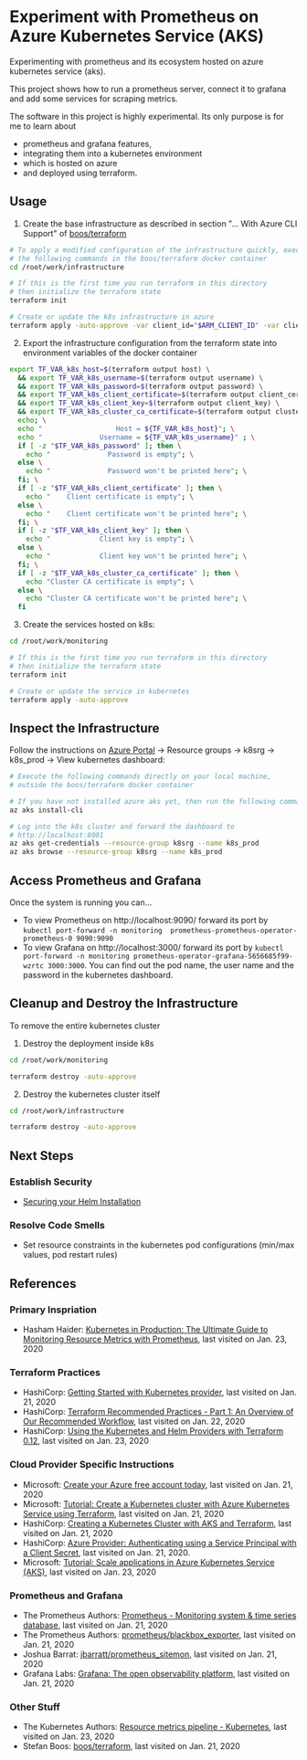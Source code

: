# Experiment with Prometheus on Azure Kubernetes Service (AKS)

Experimenting with prometheus and its ecosystem hosted on azure kubernetes service (aks).

This project shows how to run a prometheus server, connect it to grafana and add some services for scraping metrics.

The software in this project is highly experimental. Its only purpose is for me to learn about
* prometheus and grafana features,
* integrating them into a kubernetes environment
* which is hosted on azure
* and deployed using terraform.

## Usage

1. Create the base infrastructure as described in section "... With Azure CLI Support" of [boos/terraform](https://hub.docker.com/repository/docker/boos/terraform)

```sh
# To apply a modified configuration of the infrastructure quickly, execute
# the following commands in the boos/terraform docker container
cd /root/work/infrastructure

# If this is the first time you run terraform in this directory
# then initialize the terraform state
terraform init

# Create or update the k8s infrastructure in azure
terraform apply -auto-approve -var client_id="$ARM_CLIENT_ID" -var client_secret="$ARM_CLIENT_SECRET"
```

2. Export the infrastructure configuration from the terraform state into environment variables of the docker container

```sh
export TF_VAR_k8s_host=$(terraform output host) \
  && export TF_VAR_k8s_username=$(terraform output username) \
  && export TF_VAR_k8s_password=$(terraform output password) \
  && export TF_VAR_k8s_client_certificate=$(terraform output client_certificate) \
  && export TF_VAR_k8s_client_key=$(terraform output client_key) \
  && export TF_VAR_k8s_cluster_ca_certificate=$(terraform output cluster_ca_certificate); \
  echo; \
  echo "                  Host = ${TF_VAR_k8s_host}"; \
  echo "              Username = ${TF_VAR_k8s_username}" ; \
  if [ -z "$TF_VAR_k8s_password" ]; then \
    echo "              Password is empty"; \
  else \
    echo "              Password won't be printed here"; \
  fi; \
  if [ -z "$TF_VAR_k8s_client_certificate" ]; then \
    echo "    Client certificate is empty"; \
  else \
    echo "    Client certificate won't be printed here"; \
  fi; \
  if [ -z "$TF_VAR_k8s_client_key" ]; then \
    echo "            Client key is empty"; \
  else \
    echo "            Client key won't be printed here"; \
  fi; \
  if [ -z "$TF_VAR_k8s_cluster_ca_certificate" ]; then \
    echo "Cluster CA certificate is empty"; \
  else \
    echo "Cluster CA certificate won't be printed here"; \
  fi
```

3. Create the services hosted on k8s:

```sh
cd /root/work/monitoring

# If this is the first time you run terraform in this directory
# then initialize the terraform state
terraform init

# Create or update the service in kubernetes
terraform apply -auto-approve
```

## Inspect the Infrastructure

Follow the instructions on [Azure Portal](https://portal.azure.com) &rarr; Resource groups &rarr; k8srg &rarr; k8s_prod &rarr; View kubernetes dashboard:

```sh
# Execute the following commands directly on your local machine,
# outside the boos/terraform docker container

# If you have not installed azure aks yet, then run the following command
az aks install-cli

# Log into the k8s cluster and forward the dashboard to
# http://localhost:8001
az aks get-credentials --resource-group k8srg --name k8s_prod
az aks browse --resource-group k8srg --name k8s_prod
```

## Access Prometheus and Grafana

Once the system is running you can...

* To view Prometheus on http://localhost:9090/ forward its port by `kubectl port-forward -n monitoring  prometheus-prometheus-operator-prometheus-0 9090:9090`
* To view Grafana on http://localhost:3000/ forward its port by `kubectl port-forward -n monitoring prometheus-operator-grafana-5656685f99-wzrtc 3000:3000`. You can find out the pod name, the user name and the password in the kubernetes dashboard.

## Cleanup and Destroy the Infrastructure

To remove the entire kubernetes cluster

1. Destroy the deployment inside k8s

```sh
cd /root/work/monitoring

terraform destroy -auto-approve
```

2. Destroy the kubernetes cluster itself

```sh
cd /root/work/infrastructure

terraform destroy -auto-approve
```

## Next Steps

### Establish Security

* [Securing your Helm Installation](https://v2.helm.sh/docs/using_helm/#securing-your-helm-installation)

### Resolve Code Smells

* Set resource constraints in the kubernetes pod configurations (min/max values, pod restart rules)

## References

### Primary Inspriation

* Hasham Haider: [Kubernetes in Production: The Ultimate Guide to Monitoring Resource Metrics with Prometheus](https://www.replex.io/blog/kubernetes-in-production-the-ultimate-guide-to-monitoring-resource-metrics), last visited on Jan. 23, 2020

### Terraform Practices

* HashiCorp: [Getting Started with Kubernetes provider](https://www.terraform.io/docs/providers/kubernetes/guides/getting-started.html), last visited on Jan. 21, 2020
* HashiCorp: [Terraform Recommended Practices - Part 1: An Overview of Our Recommended Workflow](https://www.terraform.io/docs/cloud/guides/recommended-practices/part1.html), last visited on Jan. 22, 2020
* HashiCorp: [Using the Kubernetes and Helm Providers with Terraform 0.12](https://www.hashicorp.com/blog/using-the-kubernetes-and-helm-providers-with-terraform-0-12/), last visited on Jan. 23, 2020

### Cloud Provider Specific Instructions

* Microsoft: [Create your Azure free account today](https://azure.microsoft.com/en-us/free/), last visited on Jan. 21, 2020
* Microsoft: [Tutorial: Create a Kubernetes cluster with Azure Kubernetes Service using Terraform](https://docs.microsoft.com/de-de/azure/terraform/terraform-create-k8s-cluster-with-tf-and-aks), last visited on Jan. 21, 2020
* HashiCorp: [Creating a Kubernetes Cluster with AKS and Terraform](https://www.hashicorp.com/blog/kubernetes-cluster-with-aks-and-terraform/), last visited on Jan. 21, 2020
* HashiCorp: [Azure Provider: Authenticating using a Service Principal with a Client Secret](https://www.terraform.io/docs/providers/azurerm/guides/service_principal_client_secret.html), last visited on Jan. 21, 2020.
* Microsoft: [Tutorial: Scale applications in Azure Kubernetes Service (AKS)](https://docs.microsoft.com/de-de/azure/aks/tutorial-kubernetes-scale), last visited on Jan. 23, 2020

### Prometheus and Grafana

* The Prometheus Authors: [Prometheus - Monitoring system & time series database](https://prometheus.io), last visited on Jan. 21, 2020
* The Prometheus Authors: [prometheus/blackbox_exporter](https://github.com/prometheus/blackbox_exporter), last visited on Jan. 21, 2020
* Joshua Barrat: [jbarratt/prometheus_sitemon](https://github.com/jbarratt/prometheus_sitemon), last visited on Jan. 21, 2020
* Grafana Labs: [Grafana: The open observability platform](https://grafana.com), last visited on Jan. 21, 2020

### Other Stuff

* The Kubernetes Authors: [Resource metrics pipeline - Kubernetes](https://kubernetes.io/docs/tasks/debug-application-cluster/resource-metrics-pipeline/), last visited on Jan. 23, 2020
* Stefan Boos: [boos/terraform](https://hub.docker.com/repository/docker/boos/terraform), last visited on Jan. 21, 2020
